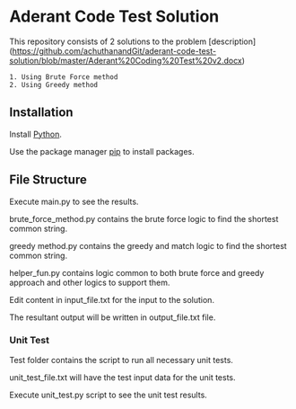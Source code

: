 # Aderant Code Test Solution

This repository consists of 2 solutions to the problem [description] (https://github.com/achuthanandGit/aderant-code-test-solution/blob/master/Aderant%20Coding%20Test%20v2.docx)

    1. Using Brute Force method
    2. Using Greedy method

## Installation

Install [Python](https://www.python.org/downloads/).

Use the package manager [pip](https://pip.pypa.io/en/stable/) to install packages.


## File Structure

Execute main.py to see the results.

brute_force_method.py contains the brute force logic to find the shortest common string.
  
greedy method.py contains the greedy and match logic to find the shortest common string.

helper_fun.py contains logic common to both brute force and greedy approach and other logics to support them.

Edit content in input_file.txt for the input to the solution.

The resultant output will be written in output_file.txt file.


### Unit Test

Test folder contains the script to run all necessary unit tests. 

unit_test_file.txt will have the test input data for the unit tests.

Execute unit_test.py script to see the unit test results.
